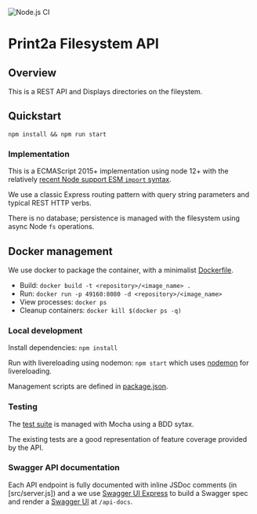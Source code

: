 ![Node.js CI](https://github.com/MSFTserver/print2a-api/workflows/Node.js%20CI/badge.svg)

# Print2a Filesystem API

## Overview

This is a REST API and Displays directories on the fileystem.

## Quickstart

`npm install && npm run start`

### Implementation

This is a ECMAScript 2015+ implementation using node 12+ with the relatively [recent Node support ESM `import` syntax](https://nodejs.org/api/esm.html).

We use a classic Express routing pattern with query string parameters and typical REST HTTP verbs.

There is no database; persistence is managed with the filesystem using async Node `fs` operations.

## Docker management

We use docker to package the container, with a minimalist [Dockerfile](Dockerfile).

- Build: `docker build -t <repository>/<image_name> .`
- Run: `docker run -p 49160:8080 -d <repository>/<image_name>`
- View processes: `docker ps`
- Cleanup containers: `docker kill $(docker ps -q)`

### Local development

Install dependencies: `npm install`

Run with livereloading using nodemon: `npm start` which uses [nodemon](https://www.npmjs.com/package/nodemon) for livereloading.

Management scripts are defined in [package.json](package.json).

### Testing

The [test suite](test/app.test.js) is managed with Mocha using a BDD sytax.

The existing tests are a good representation of feature coverage provided by the API.

### Swagger API documentation

Each API endpoint is fully documented with inline JSDoc comments (in [src/server.js]) and a we use [Swagger UI Express](https://www.npmjs.com/package/swagger-ui-express) to build a Swagger spec and render a [Swagger UI](http://0.0.0.0:8080/api-docs/) at `/api-docs`.
